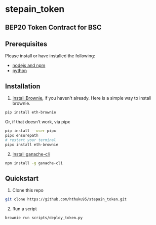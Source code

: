 # stepain_token
## BEP20 Token Contract for BSC
## Prerequisites

Please install or have installed the following:

- [nodejs and npm](https://nodejs.org/en/download/)
- [python](https://www.python.org/downloads/)
## Installation

1. [Install Brownie](https://eth-brownie.readthedocs.io/en/stable/install.html), if you haven't already. Here is a simple way to install brownie.

```bash
pip install eth-brownie
```
Or, if that doesn't work, via pipx
```bash
pip install --user pipx
pipx ensurepath
# restart your terminal
pipx install eth-brownie
```

2. [Install ganache-cli](https://www.npmjs.com/package/ganache-cli)

```bash
npm install -g ganache-cli
```

## Quickstart


1. Clone this repo

```bash
git clone https://github.com/hthuku95/stepain_token.git
```

2. Run a script

```
brownie run scripts/deploy_token.py
```
